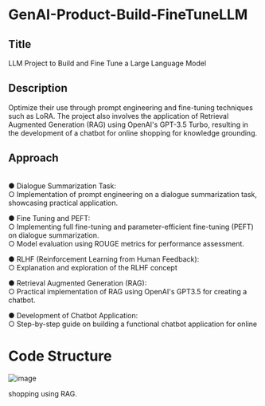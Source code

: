 # GenAI-Product-Build-FineTuneLLM
<H2><B> Title </B></H2> LLM Project to Build and Fine Tune a Large Language Model

<H2><B> Description </B></H2> Optimize their use through prompt engineering and fine-tuning techniques such as LoRA.  The project also involves the application of Retrieval Augmented Generation (RAG) using OpenAI's GPT-3.5 Turbo, resulting in the development of a chatbot for online shopping for knowledge grounding. 
<H2><B> Approach </B></H2> 
<br>
● Dialogue Summarization Task:
<br>
○ Implementation of prompt engineering on a dialogue summarization task,
showcasing practical application.
<br>

● Fine Tuning and PEFT:
<br>
○ Implementing full fine-tuning and parameter-efficient fine-tuning (PEFT) on
dialogue summarization.
<br>
○ Model evaluation using ROUGE metrics for performance assessment.
<br>

● RLHF (Reinforcement Learning from Human Feedback):
<br>
○ Explanation and exploration of the RLHF concept
<br>

● Retrieval Augmented Generation (RAG):
<br>
○ Practical implementation of RAG using OpenAI's GPT3.5 for creating a
chatbot.
<br>

● Development of Chatbot Application:
<br>
○ Step-by-step guide on building a functional chatbot application for online
<br>

# Code Structure
![image](https://github.com/user-attachments/assets/6fb72fb8-20bf-4d24-b128-a8ab5861d58a)

shopping using RAG.
